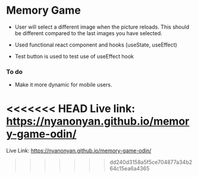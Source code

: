 # Memory Game

- User will select a different image when the picture reloads. This should be different compared to the last images you have selected.

- Used functional react component and hooks (useState, useEffect)

- Test button is used to test use of useEffect hook

### To do 
- Make it more dynamic for mobile users.

<<<<<<< HEAD
Live link: https://nyanonyan.github.io/memory-game-odin/
=======
Live Link: https://nyanonyan.github.io/memory-game-odin/
>>>>>>> dd240d3158a5f5ce704877a34b264c15ea6a4365
